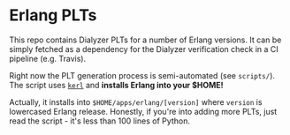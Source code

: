 # Erlang PLTs

This repo contains Dialyzer PLTs for a number of Erlang versions.
It can be simply fetched as a dependency for the Dialyzer verification
check in a CI pipeline (e.g. Travis).

Right now the PLT generation process is semi-automated (see `scripts/`).
The script uses [`kerl`](https://github.com/spawngrid/kerl) and **installs
Erlang into your $HOME!**

Actually, it installs into `$HOME/apps/erlang/[version]` where `version`
is lowercased Erlang release.
Honestly, if you're into adding more PLTs, just read the script - it's
less than 100 lines of Python.
